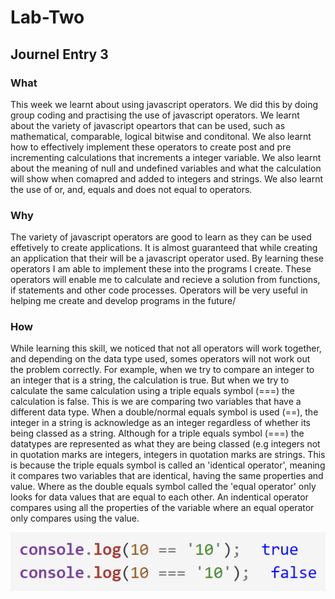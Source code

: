 # Lab-Two

## Journel Entry 3

### What

This week we learnt about using javascript operators. We did this by doing group coding and practising the use of javascript operators. We learnt about the variety of javascript opeartors that can be used, such as mathematical, comparable, logical bitwise and conditonal. We also learnt how to effectively implement these operators to create post and pre incrementing calculations that increments a integer variable. We also learnt about the meaning of null and undefined variables and what the calculation will show when comapred and added to integers and strings. We also learnt the use of or, and, equals and does not equal to operators.

### Why

The variety of javascript operators are good to learn as they can be used effetively to create applications. It is almost guaranteed that while creating an application that their will be a javascript operator used. By learning these operators I am able to implement these into the programs I create. These operators will enable me to calculate and recieve a solution from functions, if statements and other code processes. Operators will be very useful in helping me create and develop programs in the future/

### How

While learning this skill, we noticed that not all operators will work together, and depending on the data type used, somes operators will not work out the problem correctly. For example, when we try to compare an integer to an integer that is a string, the calculation is true. But when we try to calculate the same calculation using a triple equals symbol (===) the calculation is false. This is we are comparing two variables that have a different data type. When a double/normal equals symbol is used (==), the integer in a string is acknowledge as an integer regardless of whether its being classed as a string. Although for a triple equals symbol (===) the datatypes are represented as what they are being classed (e.g integers not in quotation marks are integers, integers in quotation marks are strings. This is because the triple equals symbol is called an 'identical operator', meaning it compares two variables that are identical, having the same properties and value. Where as the double equals symbol called the 'equal operator' only looks for data values that are equal to each other. An indentical operator compares using all the properties of the variable where an equal operator only compares using the value.

![Image of Code](https://github.com/travisbyr/Lab-Two/blob/master/image1.png)
